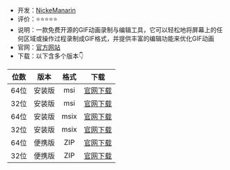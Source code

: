 - 开发：[NickeManarin](https://github.com/NickeManarin)
- 评价：⭐⭐⭐⭐⭐
- 说明：一款免费开源的GIF动画录制与编辑工具，它可以轻松地将屏幕上的任何区域或操作过程录制成GIF格式，并提供丰富的编辑功能来优化GIF动画
- 官网：[官方网站](https://www.screentogif.com/) 
- 下载：以下含多个版本👇

|位数|版本|格式|下载|
 | :---------:|:--------:|:--------:|:--------:|
 | 64位|安装版|msi|[官网下载](https://github.com/NickeManarin/ScreenToGif/releases/download/2.41/ScreenToGif.2.41.Setup.x64.msi)|
 | 32位|安装版|msi|[官网下载](https://github.com/NickeManarin/ScreenToGif/releases/download/2.41/ScreenToGif.2.41.Setup.x86.msi)|
 | 64位|安装版|msix|[官网下载](https://github.com/NickeManarin/ScreenToGif/releases/download/2.41/ScreenToGif.2.41.Setup.x64.msi)|
 | 32位|安装版|msix|[官网下载](https://github.com/NickeManarin/ScreenToGif/releases/download/2.41/ScreenToGif.2.41.Setup.x86.msi)|
 | 64位|便携版|ZIP|[官网下载](https://github.com/NickeManarin/ScreenToGif/releases/download/2.41/ScreenToGif.2.41.Portable.x64.zip)|
 | 32位|便携版|ZIP|[官网下载](https://github.com/NickeManarin/ScreenToGif/releases/download/2.41/ScreenToGif.2.41.Portable.x86.zip)|